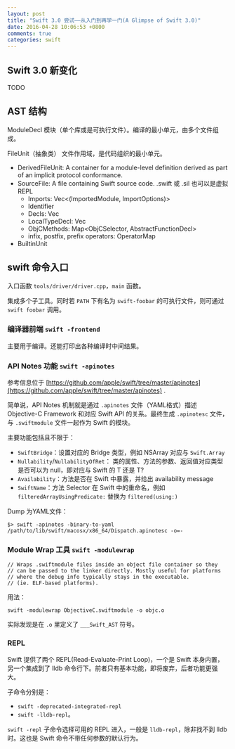 ```yaml
---
layout: post
title: "Swift 3.0 尝试——从入门到再学一门(A Glimpse of Swift 3.0)"
date: 2016-04-28 10:06:53 +0800
comments: true
categories: swift
---
```


## Swift 3.0 新变化

TODO

## AST 结构

ModuleDecl 
模块（单个库或是可执行文件）。编译的最小单元，由多个文件组成。

FileUnit（抽象类）
文件作用域，是代码组织的最小单元。

- DerivedFileUnit: A container for a module-level definition derived as part of an implicit protocol conformance.
- SourceFile: A file containing Swift source code. .swift 或 .sil 也可以是虚拟 REPL
  - Imports: Vec<(ImportedModule, ImportOptions)>
  - Identifier
  - Decls: Vec<Decl>
  - LocalTypeDecl: Vec<TypeDecl>
  - ObjCMethods: Map<ObjCSelector, AbstractFunctionDecl>
  - infix, postfix, prefix operators: OperatorMap
- BuiltinUnit


## swift 命令入口

入口函数 ``tools/driver/driver.cpp``，``main`` 函数。

集成多个子工具。同时若 ``PATH`` 下有名为 ``swift-foobar`` 的可执行文件，则可通过 ``swift foobar`` 调用。

### 编译器前端 ``swift -frontend``

主要用于编译。还能打印出各种编译时中间结果。

### API Notes 功能 ``swift -apinotes``

参考信息位于 [https://github.com/apple/swift/tree/master/apinotes](https://github.com/apple/swift/tree/master/apinotes) .

简单说，API Notes 机制就是通过 ``.apinotes`` 文件（YAML格式）描述 Objective-C Framework 和对应 Swift API 的关系。最终生成 ``.apinotesc`` 文件，与 ``.swiftmodule`` 文件一起作为 Swift 的模块。

主要功能包括且不限于：

- ``SwiftBridge``：设置对应的 Bridge 类型，例如 NSArray 对应与 ``Swift.Array``
- ``Nullability``/``NullabilityOfRet``： 类的属性、方法的参数、返回值对应类型是否可以为 null，即对应与 Swift 的 T 还是 T? 
- ``Availability``：方法是否在 Swift 中暴露，并给出 availability message
- ``SwiftName``：方法 Selector 在 Swift 中的重命名，例如 ``filteredArrayUsingPredicate:`` 替换为 ``filtered(using:)``

Dump 为YAML文件：

    $> swift -apinotes -binary-to-yaml /path/to/lib/swift/macosx/x86_64/Dispatch.apinotesc -o=-


### Module Wrap 工具 ``swift -modulewrap``

```
// Wraps .swiftmodule files inside an object file container so they
// can be passed to the linker directly. Mostly useful for platforms
// where the debug info typically stays in the executable.
// (ie. ELF-based platforms).
```

用法：

    swift -modulewrap ObjectiveC.swiftmodule -o objc.o

实际发现是在 ``.o`` 里定义了 ``___Swift_AST`` 符号。

### REPL

Swift 提供了两个 REPL(Read-Evaluate-Print Loop)，一个是 Swift 本身内置，另一个集成到了 lldb 命令行下。前者只有基本功能，即将废弃，后者功能更强大。

子命令分别是：

- ``swift -deprecated-integrated-repl``
- ``swift -lldb-repl``。

``swift -repl`` 子命令选择可用的 REPL 进入，一般是 ``lldb-repl``，除非找不到 lldb 时。这也是 Swift 命令不带任何参数的默认行为。


